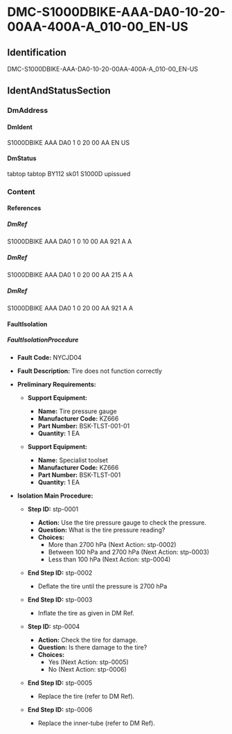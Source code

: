 # DMC-S1000DBIKE-AAA-DA0-10-20-00AA-400A-A_010-00_EN-US

## Identification
<dmId>DMC-S1000DBIKE-AAA-DA0-10-20-00AA-400A-A_010-00_EN-US</dmId>
## IdentAndStatusSection

### DmAddress

#### DmIdent
<modelIdentCode>S1000DBIKE</modelIdentCode>
<systemDiffCode>AAA</systemDiffCode>
<systemCode>DA0</systemCode>
<subSystemCode>1</subSystemCode>
<subSubSystemCode>0</subSubSystemCode>
<assyCode>20</assyCode>
<disassyCode>00</disassyCode>
<disassyCodeVariant>AA</disassyCodeVariant>
<language>EN</language>
<country>US</country>
#### DmStatus
<firstVerification>tabtop</firstVerification>
<qualityAssurance>tabtop</qualityAssurance>
<systemBreakdownCode>BY112</systemBreakdownCode>
<skillLevel>sk01</skillLevel>
<reasonForUpdate>S1000D upissued</reasonForUpdate>
### Content

#### References

##### DmRef
<modelIdentCode>S1000DBIKE</modelIdentCode>
<systemDiffCode>AAA</systemDiffCode>
<systemCode>DA0</systemCode>
<subSystemCode>1</subSystemCode>
<subSubSystemCode>0</subSubSystemCode>
<assyCode>10</assyCode>
<disassyCode>00</disassyCode>
<disassyCodeVariant>AA</disassyCodeVariant>
<infoCode>921</infoCode>
<infoCodeVariant>A</infoCodeVariant>
<itemLocationCode>A</itemLocationCode>
##### DmRef
<modelIdentCode>S1000DBIKE</modelIdentCode>
<systemDiffCode>AAA</systemDiffCode>
<systemCode>DA0</systemCode>
<subSystemCode>1</subSubSystemCode>
<subSubSystemCode>0</subSubSystemCode>
<assyCode>20</assyCode>
<disassyCode>00</disassyCode>
<disassyCodeVariant>AA</disassyCodeVariant>
<infoCode>215</infoCode>
<infoCodeVariant>A</infoCodeVariant>
<itemLocationCode>A</itemLocationCode>
##### DmRef
<modelIdentCode>S1000DBIKE</modelIdentCode>
<systemDiffCode>AAA</systemDiffCode>
<systemCode>DA0</systemCode>
<subSystemCode>1</subSubSystemCode>
<subSubSystemCode>0</subSubSystemCode>
<assyCode>20</assyCode>
<disassyCode>00</disassyCode>
<disassyCodeVariant>AA</disassyCodeVariant>
<infoCode>921</infoCode>
<infoCodeVariant>A</infoCodeVariant>
<itemLocationCode>A</itemLocationCode>
#### FaultIsolation

##### FaultIsolationProcedure

*   **Fault Code:** NYCJD04
*   **Fault Description:** Tire does not function correctly

*   **Preliminary Requirements:**

    *   **Support Equipment:**
        *   **Name:** Tire pressure gauge
        *   **Manufacturer Code:** KZ666
        *   **Part Number:** BSK-TLST-001-01
        *   **Quantity:** 1 EA

    *   **Support Equipment:**
        *   **Name:** Specialist toolset
        *   **Manufacturer Code:** KZ666
        *   **Part Number:** BSK-TLST-001
        *   **Quantity:** 1 EA

*   **Isolation Main Procedure:**

    *   **Step ID:** stp-0001
        *   **Action:** Use the tire pressure gauge to check the pressure.
        *   **Question:** What is the tire pressure reading?
        *   **Choices:**
            *   More than 2700 hPa (Next Action: stp-0002)
            *   Between 100 hPa and 2700 hPa (Next Action: stp-0003)
            *   Less than 100 hPa (Next Action: stp-0004)

    *   **End Step ID:** stp-0002
        *   Deflate the tire until the pressure is 2700 hPa

    *   **End Step ID:** stp-0003
        *   Inflate the tire as given in DM Ref.

    *   **Step ID:** stp-0004
        *   **Action:** Check the tire for damage.
        *   **Question:** Is there damage to the tire?
        *   **Choices:**
            *   Yes (Next Action: stp-0005)
            *   No (Next Action: stp-0006)

    *   **End Step ID:** stp-0005
        *   Replace the tire (refer to DM Ref).

    *   **End Step ID:** stp-0006
        *   Replace the inner-tube (refer to DM Ref).